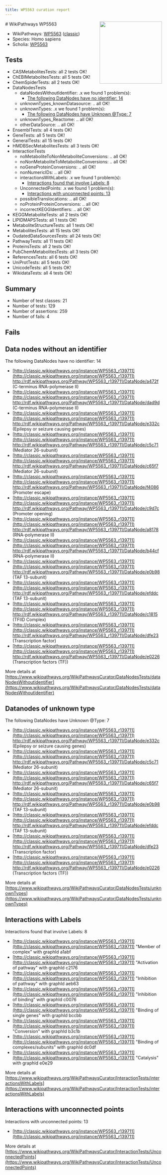 ```yaml
---
title: WP5563 curation report
---
```


<img style="float: right; width: 200px" src="https://upload.wikimedia.org/wikipedia/commons/thumb/8/83/Wplogo_with_text_500.png/640px-Wplogo_with_text_500.png" />
# WikiPathways WP5563

* WikiPathways: [WP5563](https://wikipathways.org/pathways/WP5563) ([classic](https://classic.wikipathways.org/instance/WP5563))
* Species: Homo sapiens
* Scholia: [WP5563](https://scholia.toolforge.org/wikipathways/WP5563)
## Tests
* CASMetabolitesTests: all 2 tests OK!
* ChEBIMetabolitesTests: all 5 tests OK!
* ChemSpiderTests: all 2 tests OK!
* DataNodesTests
    * dataNodesWithoutIdentifier: .x we found 1 problem(s):
        * [The following DataNodes have no identifier: 14](#8792c494)
    * unknownTypes_knownDatasource: .. all OK!
    * unknownTypes: .x we found 1 problem(s):
        * [The following DataNodes have Unknown @Type: 7](#839973e5)
    * unknownTypes_Reactome: .. all OK!
    * otherDataSource: .. all OK!
* EnsemblTests: all 4 tests OK!
* GeneTests: all 5 tests OK!
* GeneralTests: all 15 tests OK!
* HMDBSecMetabolitesTests: all 3 tests OK!
* InteractionTests
    * noMetaboliteToNonMetaboliteConversions: .. all OK!
    * noNonMetaboliteToMetaboliteConversions: .. all OK!
    * noGeneProteinConversions: .. all OK!
    * nonNumericIDs: .. all OK!
    * interactionsWithLabels: .x we found 1 problem(s):
        * [Interactions found that involve Labels: 8](#630d267f)
    * UnconnectedPoints: .x we found 1 problem(s):
        * [Interactions with unconnected points: 13](#7f1d407a)
    * possibleTranslocations: .. all OK!
    * noProteinProteinConversions: .. all OK!
    * incorrectKEGGIdentifiers: .. all OK!
* KEGGMetaboliteTests: all 2 tests OK!
* LIPIDMAPSTests: all 1 tests OK!
* MetaboliteStructureTests: all 1 tests OK!
* MetabolitesTests: all 15 tests OK!
* OudatedDataSourcesTests: all 24 tests OK!
* PathwayTests: all 11 tests OK!
* ProteinsTests: all 2 tests OK!
* PubChemMetabolitesTests: all 3 tests OK!
* ReferencesTests: all 6 tests OK!
* UniProtTests: all 5 tests OK!
* UnicodeTests: all 5 tests OK!
* WikidataTests: all 4 tests OK!


## Summary

* Number of test classes: 21
* Number of tests: 129
* Number of assertions: 259
* Number of fails: 4

## Fails

<a name="8792c494" />

## Data nodes without an identifier

The following DataNodes have no identifier: 14

* [http://classic.wikipathways.org/instance/WP5563_r139711](http://classic.wikipathways.org/instance/WP5563_r139711) http://rdf.wikipathways.org/Pathway/WP5563_r139711/DataNode/a472f (C-terminus RNA-polymerase II)
* [http://classic.wikipathways.org/instance/WP5563_r139711](http://classic.wikipathways.org/instance/WP5563_r139711) http://rdf.wikipathways.org/Pathway/WP5563_r139711/DataNode/dad9d (C-terminus RNA-polymerase II)
* [http://classic.wikipathways.org/instance/WP5563_r139711](http://classic.wikipathways.org/instance/WP5563_r139711) http://rdf.wikipathways.org/Pathway/WP5563_r139711/DataNode/e332c (Epilepsy or seizure causing genes)
* [http://classic.wikipathways.org/instance/WP5563_r139711](http://classic.wikipathways.org/instance/WP5563_r139711) http://rdf.wikipathways.org/Pathway/WP5563_r139711/DataNode/c5c71 (Mediator 26-subunit)
* [http://classic.wikipathways.org/instance/WP5563_r139711](http://classic.wikipathways.org/instance/WP5563_r139711) http://rdf.wikipathways.org/Pathway/WP5563_r139711/DataNode/c65f7 (Mediator 26-subunit)
* [http://classic.wikipathways.org/instance/WP5563_r139711](http://classic.wikipathways.org/instance/WP5563_r139711) http://rdf.wikipathways.org/Pathway/WP5563_r139711/DataNode/f4086 (Promoter escape)
* [http://classic.wikipathways.org/instance/WP5563_r139711](http://classic.wikipathways.org/instance/WP5563_r139711) http://rdf.wikipathways.org/Pathway/WP5563_r139711/DataNode/c9d7c (Promoter opening)
* [http://classic.wikipathways.org/instance/WP5563_r139711](http://classic.wikipathways.org/instance/WP5563_r139711) http://rdf.wikipathways.org/Pathway/WP5563_r139711/DataNode/a8178 (RNA-polymerase II)
* [http://classic.wikipathways.org/instance/WP5563_r139711](http://classic.wikipathways.org/instance/WP5563_r139711) http://rdf.wikipathways.org/Pathway/WP5563_r139711/DataNode/b44cf (RNA-polymerase II)
* [http://classic.wikipathways.org/instance/WP5563_r139711](http://classic.wikipathways.org/instance/WP5563_r139711) http://rdf.wikipathways.org/Pathway/WP5563_r139711/DataNode/e0b98 (TAF 13-subunit)
* [http://classic.wikipathways.org/instance/WP5563_r139711](http://classic.wikipathways.org/instance/WP5563_r139711) http://rdf.wikipathways.org/Pathway/WP5563_r139711/DataNode/efddc (TAF 13-subunit)
* [http://classic.wikipathways.org/instance/WP5563_r139711](http://classic.wikipathways.org/instance/WP5563_r139711) http://rdf.wikipathways.org/Pathway/WP5563_r139711/DataNode/c1815 (TFIID Complex)
* [http://classic.wikipathways.org/instance/WP5563_r139711](http://classic.wikipathways.org/instance/WP5563_r139711) http://rdf.wikipathways.org/Pathway/WP5563_r139711/DataNode/dfe23 (Transcription factor)
* [http://classic.wikipathways.org/instance/WP5563_r139711](http://classic.wikipathways.org/instance/WP5563_r139711) http://rdf.wikipathways.org/Pathway/WP5563_r139711/DataNode/e0226 (Transcription factors (TF))


More details at [https://www.wikipathways.org/WikiPathwaysCurator/DataNodesTests/dataNodesWithoutIdentifier](https://www.wikipathways.org/WikiPathwaysCurator/DataNodesTests/dataNodesWithoutIdentifier)

<a name="839973e5" />

## Datanodes of unknown type

The following DataNodes have Unknown @Type: 7

* [http://classic.wikipathways.org/instance/WP5563_r139711](http://classic.wikipathways.org/instance/WP5563_r139711) http://rdf.wikipathways.org/Pathway/WP5563_r139711/DataNode/e332c (Epilepsy or seizure causing genes)
* [http://classic.wikipathways.org/instance/WP5563_r139711](http://classic.wikipathways.org/instance/WP5563_r139711) http://rdf.wikipathways.org/Pathway/WP5563_r139711/DataNode/c5c71 (Mediator 26-subunit)
* [http://classic.wikipathways.org/instance/WP5563_r139711](http://classic.wikipathways.org/instance/WP5563_r139711) http://rdf.wikipathways.org/Pathway/WP5563_r139711/DataNode/c65f7 (Mediator 26-subunit)
* [http://classic.wikipathways.org/instance/WP5563_r139711](http://classic.wikipathways.org/instance/WP5563_r139711) http://rdf.wikipathways.org/Pathway/WP5563_r139711/DataNode/e0b98 (TAF 13-subunit)
* [http://classic.wikipathways.org/instance/WP5563_r139711](http://classic.wikipathways.org/instance/WP5563_r139711) http://rdf.wikipathways.org/Pathway/WP5563_r139711/DataNode/efddc (TAF 13-subunit)
* [http://classic.wikipathways.org/instance/WP5563_r139711](http://classic.wikipathways.org/instance/WP5563_r139711) http://rdf.wikipathways.org/Pathway/WP5563_r139711/DataNode/dfe23 (Transcription factor)
* [http://classic.wikipathways.org/instance/WP5563_r139711](http://classic.wikipathways.org/instance/WP5563_r139711) http://rdf.wikipathways.org/Pathway/WP5563_r139711/DataNode/e0226 (Transcription factors (TF))


More details at [https://www.wikipathways.org/WikiPathwaysCurator/DataNodesTests/unknownTypes](https://www.wikipathways.org/WikiPathwaysCurator/DataNodesTests/unknownTypes)

<a name="630d267f" />

## Interactions with Labels

Interactions found that involve Labels: 8

* [http://classic.wikipathways.org/instance/WP5563_r139711](http://classic.wikipathways.org/instance/WP5563_r139711) "Member of complex" with graphId a1abf
* [http://classic.wikipathways.org/instance/WP5563_r139711](http://classic.wikipathways.org/instance/WP5563_r139711) "Activation of pathway" with graphId c2176
* [http://classic.wikipathways.org/instance/WP5563_r139711](http://classic.wikipathways.org/instance/WP5563_r139711) "Inhibition of pathway" with graphId aeb63
* [http://classic.wikipathways.org/instance/WP5563_r139711](http://classic.wikipathways.org/instance/WP5563_r139711) "Inhibition of binding" with graphId c0076
* [http://classic.wikipathways.org/instance/WP5563_r139711](http://classic.wikipathways.org/instance/WP5563_r139711) "Binding of single genes" with graphId bccbb
* [http://classic.wikipathways.org/instance/WP5563_r139711](http://classic.wikipathways.org/instance/WP5563_r139711) "Conversion" with graphId b3c1b
* [http://classic.wikipathways.org/instance/WP5563_r139711](http://classic.wikipathways.org/instance/WP5563_r139711) "Binding of complexes/subunits" with graphId dc0df
* [http://classic.wikipathways.org/instance/WP5563_r139711](http://classic.wikipathways.org/instance/WP5563_r139711) "Catalysis" with graphId e0e29


More details at [https://www.wikipathways.org/WikiPathwaysCurator/InteractionTests/interactionsWithLabels](https://www.wikipathways.org/WikiPathwaysCurator/InteractionTests/interactionsWithLabels)

<a name="7f1d407a" />

## Interactions with unconnected points

Interactions with unconnected points: 13

* [http://classic.wikipathways.org/instance/WP5563_r139711](http://classic.wikipathways.org/instance/WP5563_r139711)


More details at [https://www.wikipathways.org/WikiPathwaysCurator/InteractionTests/UnconnectedPoints](https://www.wikipathways.org/WikiPathwaysCurator/InteractionTests/UnconnectedPoints)

